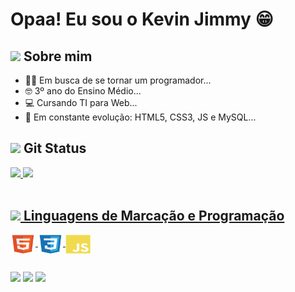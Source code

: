 <h1> Opaa! Eu sou o Kevin Jimmy 😁 </h1>

<h2><img src="https://emoji.gg/assets/emoji/7279-vibecat.gif" width="24"/> Sobre mim </h2>

- 👨‍💻 Em busca de se tornar um programador...
- 🤓 3º ano do Ensino Médio...
- 💻 Cursando TI para Web...
- 🧠 Em constante evolução: HTML5, CSS3, JS e MySQL...
##

<div>
  <h2><img src="https://emoji.gg/assets/emoji/7279-vibecat.gif" width="24"/> Git Status </h2>
  <a href="https://github.com/kevinjimmy-dev">
  <img height="160em" src="https://github-readme-stats.vercel.app/api?username=kevinjimmy-dev&show_icons=true&theme=dark&include_all_commits=true&count_private=true"/>
  <img height="160em" src="https://github-readme-stats.vercel.app/api/top-langs/?username=kevinjimmy-dev&layout=compact&langs_count=7&theme=dark"/>
</div>
  
<div style="display: inline_block"><br>
  <h2><img src="https://emoji.gg/assets/emoji/7279-vibecat.gif" width="24"/> Linguagens de Marcação e Programação</h2>
  <img align="center" alt="Kevin-HTML" height="30" width="40" src="https://raw.githubusercontent.com/devicons/devicon/master/icons/html5/html5-original.svg">
  <img align="center" alt="Kevin-CSS" height="30" width="40" src="https://raw.githubusercontent.com/devicons/devicon/master/icons/css3/css3-original.svg">
  <img align="center" alt="Kevin-Js" height="30" width="40" src="https://raw.githubusercontent.com/devicons/devicon/master/icons/javascript/javascript-plain.svg">
</div>

##
  
<div>
  <a href= "https://www.instagram.com/kevin_jim.my/" target="_blank"><img src="https://img.shields.io/badge/-Instagram-%23E4405F?style=for-the-badge&logo=instagram&logoColor=white" target="_blank"></a>
    <a href= "https://www.linkedin.com/in/kevin-jimmy-5b4247211/" target="_blank"><img src="https://img.shields.io/badge/-LinkedIn-%230077B5?style=for-the-badge&logo=linkedin&logoColor=white" target="_blank"></a>
  <a href = "mailto:kevinjimmy.profissional@hotmail.com"><img src="https://img.shields.io/badge/Microsoft_Outlook-0078D4?style=for-the-badge&logo=microsoft-outlook&logoColor=white" target="_blank"></a>
</div>

